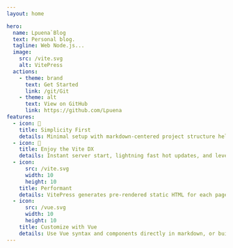 ```yaml
---
layout: home

hero:
  name: Lpuena`Blog
  text: Personal blog.
  tagline: Web Node.js...
  image:
    src: /vite.svg
    alt: VitePress
  actions:
    - theme: brand
      text: Get Started
      link: /git/Git
    - theme: alt
      text: View on GitHub
      link: https://github.com/Lpuena
features:
  - icon: 📝
    title: Simplicity First
    details: Minimal setup with markdown-centered project structure helps you focus on writing.
  - icon: 🚀
    title: Enjoy the Vite DX
    details: Instant server start, lightning fast hot updates, and leverage Vite ecosystem plugins.
  - icon: 
      src: /vite.svg
      width: 10
      height: 10
    title: Performant
    details: VitePress generates pre-rendered static HTML for each page, and runs as an SPA once a page is loaded.
  - icon:
      src: /vue.svg
      width: 10
      height: 10
    title: Customize with Vue
    details: Use Vue syntax and components directly in markdown, or build custom themes with Vue components.
---
```



